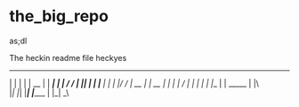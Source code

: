 # the_big_repo
as;dl

The heckin readme file heckyes
 _    _   ______   ________     _   _
| |  | |  |  __ |  |  ______|  | | / /
| |__| |  | |___   |  |        | |/ /
|  __  |  |  __ |  |  |        |   /
| |  | |  | |__    |  | _____  | |\ \
|_|  |_|  |_____|  |________ | |_| \_\
